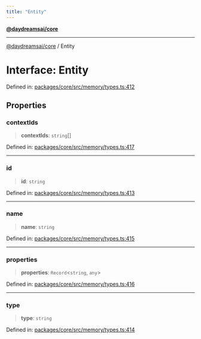 ```yaml
---
title: "Entity"
---
```


[**@daydreamsai/core**](./api-reference.md)

***

[@daydreamsai/core](./api-reference.md) / Entity

# Interface: Entity

Defined in: [packages/core/src/memory/types.ts:412](https://github.com/dojoengine/daydreams/blob/cade502c379b7b9e103832026447c86310638fce/packages/core/src/memory/types.ts#L412)

## Properties

### contextIds

> **contextIds**: `string`[]

Defined in: [packages/core/src/memory/types.ts:417](https://github.com/dojoengine/daydreams/blob/cade502c379b7b9e103832026447c86310638fce/packages/core/src/memory/types.ts#L417)

***

### id

> **id**: `string`

Defined in: [packages/core/src/memory/types.ts:413](https://github.com/dojoengine/daydreams/blob/cade502c379b7b9e103832026447c86310638fce/packages/core/src/memory/types.ts#L413)

***

### name

> **name**: `string`

Defined in: [packages/core/src/memory/types.ts:415](https://github.com/dojoengine/daydreams/blob/cade502c379b7b9e103832026447c86310638fce/packages/core/src/memory/types.ts#L415)

***

### properties

> **properties**: `Record`\<`string`, `any`\>

Defined in: [packages/core/src/memory/types.ts:416](https://github.com/dojoengine/daydreams/blob/cade502c379b7b9e103832026447c86310638fce/packages/core/src/memory/types.ts#L416)

***

### type

> **type**: `string`

Defined in: [packages/core/src/memory/types.ts:414](https://github.com/dojoengine/daydreams/blob/cade502c379b7b9e103832026447c86310638fce/packages/core/src/memory/types.ts#L414)
